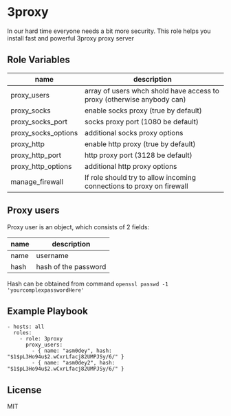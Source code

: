 3proxy
=========

In our hard time everyone needs a bit more security. This role helps you install fast and powerful 3proxy proxy server

Role Variables
--------------

| name                | description                                                            |
|---------------------|------------------------------------------------------------------------|
| proxy_users         | array of users whch shold have access to proxy (otherwise anybody can) |
| proxy_socks         | enable socks proxy (true by default)                                   |
| proxy_socks_port    | socks proxy port (1080 be default)                                     |
| proxy_socks_options | additional socks proxy options                                         |
| proxy_http          | enable http proxy (true by default)                                    |
| proxy_http_port     | http proxy port (3128 be default)                                      |
| proxy_http_options  | additional http proxy options                                          |
| manage_firewall     | If role should try to allow incoming connections to proxy on firewall  | 

Proxy users
-----------

Proxy user is an object, which consists of 2 fields:

| name | description          |
|------|----------------------|
| name | username             |
| hash | hash of the password |

Hash can be obtained from command `openssl passwd -1 'yourcomplexpasswordHere'`

Example Playbook
----------------

    - hosts: all
      roles:
        - role: 3proxy
          proxy_users:
            - { name: "asm0dey", hash: "$1$pL3Ho94u$2.wCxrLfacj82UMPJSy/6/" }
            - { name: "asm0dey2", hash: "$1$pL3Ho94u$2.wCxrLfacj82UMPJSy/6/" }

License
-------

MIT
